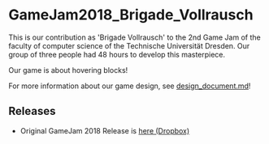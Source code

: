# GameJam2018_Brigade_Vollrausch

This is our contribution as 'Brigade Vollrausch' to the 2nd Game Jam of the faculty of computer science of the Technische Universität Dresden. Our group of three people had 48 hours to develop this masterpiece.

Our game is about hovering blocks!

For more information about our game design, see [design_document.md](design_document.md)!

## Releases

* Original GameJam 2018 Release is [here (Dropbox)](https://www.dropbox.com/s/frym1ccezrul49l/Hoverblocks_GameJam2018_Original_Release.zip?dl=0)
